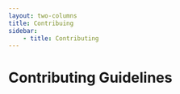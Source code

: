 ```yaml
---
layout: two-columns
title: Contribuing
sidebar:
    - title: Contributing
---
```


# Contributing Guidelines